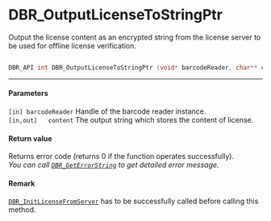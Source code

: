 
# DBR_OutputLicenseToStringPtr
Output the license content as an encrypted string from the license server to be used for offline license verification.

```c

DBR_API int DBR_OutputLicenseToStringPtr (void* barcodeReader, char** content)
```   

---
   
#### Parameters
`[in] barcodeReader` Handle of the barcode reader instance.   
`[in,out]	content` The output string which stores the content of license.  

#### Return value
Returns error code (returns 0 if the function operates successfully).    
*You can call [`DBR_GetErrorString`](DBR_GetErrorString.md) to get detailed error message.*

#### Remark
[`DBR_InitLicenseFromServer`](DBR_InitLicenseFromServer.md) has to be successfully called before calling this method.



